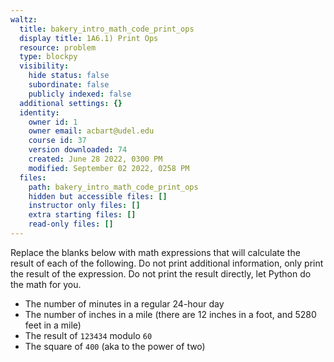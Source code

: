 ```yaml
---
waltz:
  title: bakery_intro_math_code_print_ops
  display title: 1A6.1) Print Ops
  resource: problem
  type: blockpy
  visibility:
    hide status: false
    subordinate: false
    publicly indexed: false
  additional settings: {}
  identity:
    owner id: 1
    owner email: acbart@udel.edu
    course id: 37
    version downloaded: 74
    created: June 28 2022, 0300 PM
    modified: September 02 2022, 0258 PM
  files:
    path: bakery_intro_math_code_print_ops
    hidden but accessible files: []
    instructor only files: []
    extra starting files: []
    read-only files: []
---
```

Replace the blanks below with math expressions that will calculate the result of each of the following. Do not print additional information, only print the result of the expression. Do not print the result directly, let Python do the math for you.

* The number of minutes in a regular 24-hour day
* The number of inches in a mile (there are 12 inches in a foot, and 5280 feet in a mile)
* The result of `123434` modulo `60`
* The square of `400` (aka to the power of two)